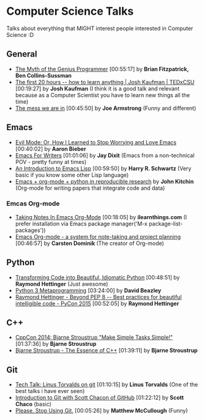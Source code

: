 # Computer Science Talks
Talks about everything that MIGHT interest people interested in Computer Science :D

## General
* [The Myth of the Genius Programmer](https://www.youtube.com/watch?v=0SARbwvhupQ) [00:55:17] by **Brian Fitzpatrick, Ben Collins-Sussman**
* [The first 20 hours -- how to learn anything | Josh Kaufman | TEDxCSU](https://www.youtube.com/watch?v=5MgBikgcWnY) [00:19:27] by **Josh Kaufman** (I think it is a good talk and relevant because as a Computer Scientist you have to learn new things all the time)
* [The mess we are in](https://www.youtube.com/watch?v=lKXe3HUG2l4) [00:45:50] by **Joe Armstrong** (Funny and different)

## Emacs
* [Evil Mode: Or, How I Learned to Stop Worrying and Love Emacs](https://www.youtube.com/watch?v=JWD1Fpdd4Pc) [00:40:02] by **Aaron Bieber**
* [Emacs For Writers](https://www.youtube.com/watch?v=FtieBc3KptU) [01:01:06] by **Jay Dixit** (Emacs from a non-technical POV - pretty funny at times)
* [An Introduction to Emacs Lisp](https://www.youtube.com/watch?v=2z-YBsd5snY) [00:59:50] by **Harry R. Schwartz** (Very basic if you know some other Lisp language)
* [Emacs + org-mode + python in reproducible research](https://www.youtube.com/watch?v=1-dUkyn_fZA) by **John Kitchin** (Org-mode for writing papers that integrate code and data)

### Emcas Org-mode
* [Taking Notes In Emacs Org-Mode](https://www.youtube.com/watch?v=bzZ09dAbLEE) [00:18:05] by **ilearnthings.com** (I prefer installation via Emacs package manager('M-x package-list-packages'))
* [Emacs Org-mode - a system for note-taking and project planning](https://www.youtube.com/watch?v=oJTwQvgfgMM) [00:46:57] by **Carsten Dominik** (The creator of Org-mode)

## Python
* [Transforming Code into Beautiful, Idiomatic Python](https://www.youtube.com/watch?v=OSGv2VnC0go) [00:48:51] by **Raymond Hettinger** (Just awesome)
* [Python 3 Metaprogramming](https://www.youtube.com/watch?v=sPiWg5jSoZI) [03:24:00] by **David Beazley**
* [Raymond Hettinger - Beyond PEP 8 -- Best practices for beautiful intelligible code - PyCon 2015](https://www.youtube.com/watch?v=wf-BqAjZb8M) [00:52:05] by **Raymond Hettinger**

## C++
* [CppCon 2014: Bjarne Stroustrup "Make Simple Tasks Simple!"](https://www.youtube.com/watch?v=nesCaocNjtQ) [01:37:36] by **Bjarne Stroustrup**
* [Bjarne Stroustrup - The Essence of C++](https://www.youtube.com/watch?v=86xWVb4XIyE) [01:39:11] by **Bjarne Stroustrup**

## Git
* [Tech Talk: Linus Torvalds on git](https://www.youtube.com/watch?v=4XpnKHJAok8) [01:10:15] by **Linus Torvalds** (One of the best talks i have ever seen)
* [Introduction to Git with Scott Chacon of GitHub](https://www.youtube.com/watch?v=ZDR433b0HJY) [01:22:12] by **Scott Chaco** (basic)
* [Please. Stop Using Git.](https://www.youtube.com/watch?v=o4PFDKIc2fs) [00:05:26] by **Matthew McCullough** (Funny)
